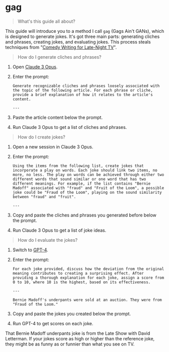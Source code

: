 # gag

> What's this guide all about?

This guide will introduce you to a method I call `gag` (Gags Ain't GANs), which is designed to generate jokes. It's got three main parts: generating cliches and phrases, creating jokes, and evaluating jokes. This process steals techniques from "[Comedy Writing for Late-Night TV](https://www.goodreads.com/en/book/show/22350931)".

> How do I generate cliches and phrases?

1. Open [Claude 3 Opus](https://claude.ai).

1. Enter the prompt:

   ```
   Generate recognizable cliches and phrases loosely associated with the topic of the following article. For each phrase or cliche, provide a brief explanation of how it relates to the article's content.

   ---
   ```

1. Paste the article content below the prompt.

1. Run Claude 3 Opus to get a list of cliches and phrases.

> How do I create jokes?

1. Open a new session in Claude 3 Opus.

1. Enter the prompt:

   ```
   Using the items from the following list, create jokes that incorporate a play on words. Each joke should link two items, no more, no less. The play on words can be achieved through either two different words that sound similar or one word that has two different meanings. For example, if the list contains "Bernie Madoff" associated with "fraud" and "Fruit of the Loom", a possible joke could be "Fraud of the Loom", playing on the sound similarity between "fraud" and "fruit".

   ---
   ```

1. Copy and paste the cliches and phrases you generated before below the prompt.

1. Run Claude 3 Opus to get a list of joke ideas.

> How do I evaluate the jokes?

1. Switch to [GPT-4](https://chat.openai.com).

1. Enter the prompt:

   ```
   For each joke provided, discuss how the deviation from the original meaning contributes to creating a surprising effect. After providing a thorough explanation for each joke, assign a score from 0 to 10, where 10 is the highest, based on its effectiveness.

   ---

   Bernie Madoff's underpants were sold at an auction. They were from "Fraud of the Loom."
   ```

1. Copy and paste the jokes you created below the prompt.

1. Run GPT-4 to get scores on each joke.

That Bernie Madoff underpants joke is from the Late Show with David Letterman. If your jokes score as high or higher than the reference joke, they might be as funny as or funnier than what you see on TV.
